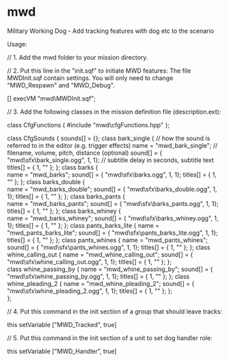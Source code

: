 # mwd
Military Working Dog - Add tracking features with dog etc to the scenario

Usage:

// 1. Add the mwd folder to your mission directory.

// 2. Put this line in the "init.sqf" to initiate MWD features:
The file MWDInit.sqf contain settings. 
You will only need to change "MWD_Respawn" and "MWD_Debug".

[] execVM "mwd\MWDInit.sqf";

// 3. Add the following classes in the mission definition file (description.ext):

class CfgFunctions 
{ 
   #include "mwd\cfgFunctions.hpp"
};


class CfgSounds
{
	sounds[] = {};
	class bark_single
	{
		// how the sound is referred to in the editor (e.g. trigger effects)
		name = "mwd_bark_single";
		// filename, volume, pitch, distance (optional)
		sound[] = { "mwd\sfx\bark_single.ogg",  1, 1};
		// subtitle delay in seconds, subtitle text
		titles[] = { 1, "" };
	};
	class barks
	{		
		name = "mwd_barks";
		sound[] = { "mwd\sfx\barks.ogg", 1, 1};
		titles[] = { 1, "" };
	};
	class barks_double
	{		
		name = "mwd_barks_double";
		sound[] = { "mwd\sfx\barks_double.ogg", 1, 1};
		titles[] = { 1, "" };
	};
	class barks_pants
	{		
		name = "mwd_barks_pants";
		sound[] = { "mwd\sfx\barks_pants.ogg", 1, 1};
		titles[] = { 1, "" };
	};
	class barks_whiney
	{		
		name = "mwd_barks_whiney";
		sound[] = { "mwd\sfx\barks_whiney.ogg", 1, 1};
		titles[] = { 1, "" };
	};
	class pants_barks_lite
	{
		name = "mwd_pants_barks_lite";
		sound[] = { "mwd\sfx\pants_barks_lite.ogg", 1, 1};
		titles[] = { 1, "" };
	};
	class pants_whines
	{
		name = "mwd_pants_whines";
		sound[] = { "mwd\sfx\pants_whines.ogg", 1, 1};
		titles[] = { 1, "" };
	};
	class whine_calling_out
	{
		name = "mwd_whine_calling_out";
		sound[] = { "mwd\sfx\whine_calling_out.ogg", 1, 1};
		titles[] = { 1, "" };
	};	
	class whine_passing_by
	{
		name = "mwd_whine_passing_by";
		sound[] = { "mwd\sfx\whine_passing_by.ogg", 1, 1};
		titles[] = { 1, "" };
	};
	class whine_pleading_2
	{
		name = "mwd_whine_pleading_2";
		sound[] = { "mwd\sfx\whine_pleading_2.ogg", 1, 1};
		titles[] = { 1, "" };
	};			
};

// 4. Put this command in the init section of a group that should leave tracks:

this setVariable ["MWD_Tracked", true]

// 5. Put this command in the init section of a unit to set dog handler role:

this setVariable ["MWD_Handler", true]
